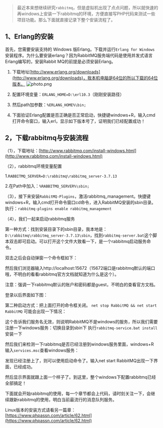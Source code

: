 >最近本来想继续研究`rabbitmq`，但是虚拟机出现了点点问题，所以就快速的再windows上安装一下rabbitmq的环境，方便直接写PHP代码来测试一些项目功能。那么下面就直接记录下整个安装流程了。

## 1、Erlang的安装
首先，您需要安装支持的 Windows 版Erlang。下载并运行`Erlang for Windows` 安装程序。为什么要安装erlang？因为RabbitMQ服务端代码是使用并发式语言Erlang编写的，安装Rabbit MQ的前提是必须安装Erlang。

1. 下载地址[http://www.erlang.org/downloads](http://www.erlang.org/downloads)，我本机电脑是64位的所以下载的64位版本。
![photo.png](image.phpassn.com/upload/Assn02/30/p0/2019-03-14_e6f5f793d50db28e7e388fec90264f37)


1. 配置环境变量：`ERLANG_HOME=D:\erl10.3`（刚刚安装路径）

1. 然后path加参数：`%ERLANG_HOME%\bin;`

1. 下面验证Erlang配置是否正确是否正常启动，快捷键windows+R，输入cmd打开命令窗口，输入erl，显示如下版本号了，证明我们已经配置成功！

## 2，下载rabbitmq与安装流程

（1），下载地址：[http://www.rabbitmq.com/install-windows.html](http://www.rabbitmq.com/install-windows.html)

（2），rabbitmq环境变量配置 

1.`RABBITMQ_SERVER=D:\rabbitmq\rabbitmq_server-3.7.13`

2.在Path中加入：`%RABBITMQ_SERVER%\sbin;`

（3），接下来安装`RabbitMQ-Plugins`，激活rabbitmq_management。快捷键windows+R，输入cmd打开命令窗口cd命令，进入RabbitMQ安装的sbin目录。
执行：`rabbitmq-plugins enable rabbitmq_management`


（4），我们一起来启动rabbitmq服务

第一种方式：找到安装目录下的sbin目录，我本地是：`D:\rabbitmq\rabbitmq_server-3.7.13\sbin`，找到`rabbitmq-server.bat`这个脚本双击即可启动。可以打开这个文件大致看一下，是一个rabbitmq启动服务命令。

双击之后会自动弹窗一个命令框如下：

然后我们浏览器输入http://localhost:15672（15672端口是rabbitmq默认的端口哦，不明白的看看rabbitmq官方文档就知道为什么是这个）。

注意：强调一下rabbitmq默认的账户和密码都是guest，不明白的查看官方文档。

登录以后界面如下图：

第二种启动方式：把上面打开的命令框关闭。
	`net stop RabbitMQ && net start RabbitMQ`
可能会出现一下情况：

这个告诉我们服务名无效，则说明RabbitMQ不是windows的服务，所以我们需要注册一下windows服务：切换目录到sbin下 执行`rabbitmq-service.bat install` 安装一下

然后我们来检测一下rabbitmq是否已经注册到windows服务里面，windows+R 输入`services.msc`查看windows服务：

发现已经注册上了，则可以使用启动命令了。输入net start RabbitMQ出现一下界面，已经成功。


然后显示界面就跟上面一个样子了。到这里，整个windows下配置rabbitmq已经全部搞定！

下面就会开始rabbitmq的使用，每一个章节都会上代码，请时刻关注一下，会继续跟新rabbitmq的使用，明白当前最流行的消息队列服务。

Linux版本的安装方式请看另一篇章：[https://www.phpassn.com/article/62.html](https://www.phpassn.com/article/62.html)

